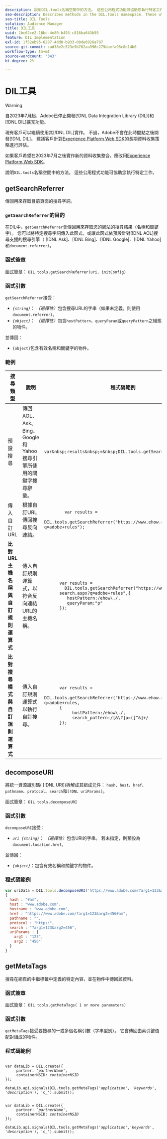 ```yaml
---
description: 說明DIL.tools名稱空間中的方法。 這些公用程式功能可協助您執行特定工作。
seo-description: Describes methods in the DIL.tools namespace. These utility functions help you perform specific tasks.
seo-title: DIL Tools
solution: Audience Manager
title: DIL工具
uuid: 2bc62ce2-16bd-4e80-b493-c816ba643b59
feature: DIL Implementation
exl-id: 1f52eb95-8287-4dd0-b933-00de6926a797
source-git-commit: cad38e2c523e9b762aa996c275daefa96c8e14b0
workflow-type: tm+mt
source-wordcount: '343'
ht-degree: 2%

---
```


# DIL工具

>[!WARNING]
>
>自2023年7月起，Adobe已停止開發[!DNL Data Integration Library (DIL)]和[!DNL DIL]擴充功能。
>
>現有客戶可以繼續使用其[!DNL DIL]實作。 不過，Adobe不會在此時間點之後開發[!DNL DIL]。 建議客戶針對[Experience Platform Web SDK](https://experienceleague.adobe.com/docs/experience-platform/edge/home.html?lang=en)的長期資料收集策略進行評估。
>
>如果客戶希望在2023年7月之後實作新的資料收集整合，應改用[Experience Platform Web SDK](https://experienceleague.adobe.com/docs/experience-platform/edge/home.html?lang=en)。

說明`DIL.tools`名稱空間中的方法。 這些公用程式功能可協助您執行特定工作。

<!-- 

c_dil_functions.xml

 -->

## getSearchReferrer

傳回用來存取目前頁面的搜尋字詞。

<!-- 

r_dil_get_search_referrer.xml

 -->

### `getSearchReferrer`的目的

在DIL中，`getSearchReferrer`會傳回用來存取您的網站的搜尋結果（名稱和關鍵字）。 您可以將特定搜尋字詞傳入此函式，或讓此函式依預設針對[!DNL AOL]搜尋支援的搜尋引擎（ [!DNL Ask]、[!DNL Bing]、[!DNL Google]、[!DNL Yahoo]和`document.referrer`）。

### 函式簽章

函式簽章： `DIL.tools.getSearchReferrer(uri, initConfig)`

### 函式引數

`getSearchReferrer`接受：

* *`{string}`*： *（選擇性）*&#x200B;包含搜尋URL的字串（如果未定義，則使用`document.referrer`）。
* *`{object}`*： *（選擇性）*&#x200B;包含`hostPattern`、`queryParam`或`queryPattern`之組態的物件。

並傳回：

* `{object}`包含有效名稱和關鍵字的物件。

### 範例

<table id="table_D035276601EC428295E4D619F05BB8D0"> 
 <thead> 
  <tr> 
   <th> 搜尋類型 </th> 
   <th> 說明 </th> 
   <th> 程式碼範例 </th> 
  </tr> 
 </thead>
 <tbody> 
  <tr> 
   <td> 預設搜尋</td> 
   <td> 傳回AOL、Ask、Bing、Google和Yahoo搜尋引擎所使用的關鍵字搜尋辭彙。 </td> 
   <td>
      <code>var&amp;nbsp;results&amp;nbsp;=&amp;nbsp;DIL.tools.getSearchReferrer();</code> 
  </td>
  </tr> 
  <tr> 
   <td>傳入自訂URL</td> 
   <td>根據自訂URL傳回搜尋反向連結。</td> 
   <td> 
  <code>
        var&nbsp;results&nbsp;= 
        DIL.tools.getSearchReferrer("https://www.ehow.com/search.aspx?q=adobe+rules");
  </code>
</td> 
  </tr> 
  <tr> 
   <td> <b>比對URL主機名稱與自訂規則運算式</b></td> 
   <td> 傳入自訂規則運算式，以符合反向連結URL的主機名稱。 </td> 
   <td> 
  <code>
      var results = 
        DIL.tools.getSearchReferrer("https://www.ehow.com/
      search.aspx?q=adobe+rules",{ 
      &nbsp;&nbsp;&nbsp;hostPattern:/ehow\./, 
      &nbsp;&nbsp;&nbsp;queryParam:"p" 
      }); 
  </code>
  </td></tr> 
  <tr> 
   <td> <b>比對搜尋模式與自訂規則運算式</b> </td> 
   <td> 傳入自訂規則運算式以執行自訂搜尋。 </td> 
   <td> 
    <code>
      var&nbsp;results&nbsp;= 
      DIL.tools.getSearchReferrer("https://www.ehow.com/search.aspx?q=adobe+rules,
      {
        &nbsp;&nbsp;&nbsp;hostPattern:/ehow\./, 
        &nbsp;&nbsp;&nbsp;search_pattern:/[&amp;\?]p=([^&amp;]+/ 
      });
    </code>
   </td> 
  </tr> 
 </tbody> 
</table>

## decomposeURI

將統一資源識別碼( [!DNL URI])拆解成其組成元件： `hash`、`host`、`href`、`pathname`、`protocol`、`search`和`[!DNL uriParams]`。

<!-- 

r_dil_decompose.xml

 -->

函式簽章： `DIL.tools.decomposeURI`

### 函式引數

`decomposeURI`接受：

* *`uri {string}`*： *（選擇性）*&#x200B;包含URI的字串。 若未指定，則預設為`document.location.href`。

並傳回：

* *`{object}`*：包含有效名稱和關鍵字的物件。

### 程式碼範例


```javascript
var uriData = DIL.tools.decomposeURI('https://www.adobe.com/?arg1=123&arg2=456#am'); 
{ 
  hash : "#am", 
  host : "www.adobe.com", 
  hostname : "www.adobe.com", 
  href : "https://www.adobe.com/?arg1=123&arg2=456#am", 
  pathname : "", 
  protocol : "https:", 
  search : "?arg1=123&arg2=456", 
  uriParams : { 
    arg1 : "123", 
    arg2 : "456" 
  } 
}
```

## getMetaTags

搜尋在網頁的中繼標籤中定義的特定內容，並在物件中傳回該資料。

<!-- 

r_dil_get_metatags.xml

 -->

### 函式簽章

函式簽章： `DIL.tools.getMetaTags( 1 or more parameters)`

### 函式引數

`getMetaTags`接受要搜尋的一或多個名稱引數（字串型別）。 它會傳回由索引鍵值配對組成的物件。

### 程式碼範例

<pre class="javascript"><code>
var dataLib = DIL.create({ 
     partner: '<i>partnerName'</i>, 
     containerNSID: <i>containerNSID</i> 
}); 

dataLib.api.signals(DIL.tools.getMetaTags('<i>application</i>', '<i>keywords</i>',  '<i>description</i>'), 'c_').submit();
</code></pre>

<pre><code>
var dataLib = DIL.create({ 
     partner: <i>`partnerName'</i>, 
     containerNSID: <i>containerNSID</i> 
}); 

dataLib.api.signals(DIL.tools.getMetaTags('<i>application</i>','<i>keywords</i>', '<i>description</i>'), 'c_').submit();
</code></pre>
